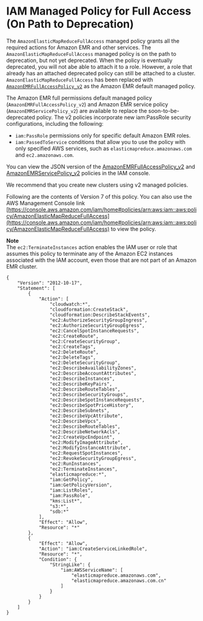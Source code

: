 # IAM Managed Policy for Full Access \(On Path to Deprecation\)<a name="emr-managed-policy-fullaccess"></a>

The `AmazonElasticMapReduceFullAccess` managed policy grants all the required actions for Amazon EMR and other services\. The `AmazonElasticMapReduceFullAccess` managed policy is on the path to deprecation, but not yet deprecated\. When the policy is eventually deprecated, you will not abe able to attach it to a role\. However, a role that already has an attached deprecated policy can still be attached to a cluster\. `AmazonElasticMapReduceFullAccess` has been replaced with [`AmazonEMRFullAccessPolicy_v2`](emr-managed-policy-fullaccess-v2.md) as the Amazon EMR default managed policy\.

The Amazon EMR full permissions default managed policy \(`AmazonEMRFullAccessPolicy_v2`\) and Amazon EMR service policy \(`AmazonEMRServicePolicy_v2`\) are available to replace the soon\-to\-be\-deprecated policy\. The v2 policies incorporate new iam:PassRole security configurations, including the following:
+ `iam:PassRole` permissions only for specific default Amazon EMR roles\.
+ `iam:PassedToService` conditions that allow you to use the policy with only specified AWS services, such as `elasticmapreduce.amazonaws.com` and `ec2.amazonaws.com`\.

You can view the JSON version of the [AmazonEMRFullAccessPolicy\_v2](https://console.aws.amazon.com/iam/home#policies/arn:aws:iam::aws:policy/service-role/AmazonEMRFullAccessPolicy_v2) and [AmazonEMRServicePolicy\_v2](https://console.aws.amazon.com/iam/home#policies/arn:aws:iam::aws:policy/service-role/AmazonEMRServicePolicy_v2) policies in the IAM console\.

We recommend that you create new clusters using v2 managed policies\.

Following are the contents of Version 7 of this policy\. You can also use the AWS Management Console link [https://console.aws.amazon.com/iam/home#policies/arn:aws:iam::aws:policy/AmazonElasticMapReduceFullAccess](https://console.aws.amazon.com/iam/home#policies/arn:aws:iam::aws:policy/AmazonElasticMapReduceFullAccess) to view the policy\.

**Note**  
The `ec2:TerminateInstances` action enables the IAM user or role that assumes this policy to terminate any of the Amazon EC2 instances associated with the IAM account, even those that are not part of an Amazon EMR cluster\.

```
{
    "Version": "2012-10-17",
    "Statement": [
        {
            "Action": [
                "cloudwatch:*",
                "cloudformation:CreateStack",
                "cloudformation:DescribeStackEvents",
                "ec2:AuthorizeSecurityGroupIngress",
                "ec2:AuthorizeSecurityGroupEgress",
                "ec2:CancelSpotInstanceRequests",
                "ec2:CreateRoute",
                "ec2:CreateSecurityGroup",
                "ec2:CreateTags",
                "ec2:DeleteRoute",
                "ec2:DeleteTags",
                "ec2:DeleteSecurityGroup",
                "ec2:DescribeAvailabilityZones",
                "ec2:DescribeAccountAttributes",
                "ec2:DescribeInstances",
                "ec2:DescribeKeyPairs",
                "ec2:DescribeRouteTables",
                "ec2:DescribeSecurityGroups",
                "ec2:DescribeSpotInstanceRequests",
                "ec2:DescribeSpotPriceHistory",
                "ec2:DescribeSubnets",
                "ec2:DescribeVpcAttribute",
                "ec2:DescribeVpcs",
                "ec2:DescribeRouteTables",
                "ec2:DescribeNetworkAcls",
                "ec2:CreateVpcEndpoint",
                "ec2:ModifyImageAttribute",
                "ec2:ModifyInstanceAttribute",
                "ec2:RequestSpotInstances",
                "ec2:RevokeSecurityGroupEgress",
                "ec2:RunInstances",
                "ec2:TerminateInstances",
                "elasticmapreduce:*",
                "iam:GetPolicy",
                "iam:GetPolicyVersion",
                "iam:ListRoles",
                "iam:PassRole",
                "kms:List*",
                "s3:*",
                "sdb:*"
            ],
            "Effect": "Allow",
            "Resource": "*"
        },
        {
            "Effect": "Allow",
            "Action": "iam:CreateServiceLinkedRole",
            "Resource": "*",
            "Condition": {
                "StringLike": {
                    "iam:AWSServiceName": [
                        "elasticmapreduce.amazonaws.com",
                        "elasticmapreduce.amazonaws.com.cn"
                    ]
                }
            }
        }
    ]
}
```